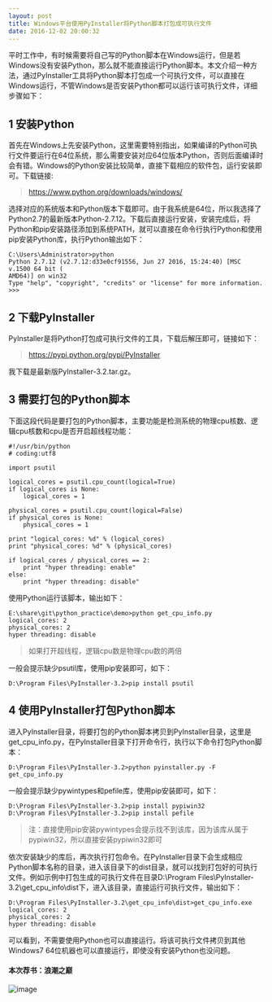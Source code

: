 ```yaml
---
layout: post
title: Windows平台使用PyInstaller将Python脚本打包成可执行文件
date: 2016-12-02 20:00:32
---
```


平时工作中，有时候需要将自己写的Python脚本在Windows运行，但是若Windows没有安装Python，那么就不能直接运行Python脚本。本文介绍一种方法，通过PyInstaller工具将Python脚本打包成一个可执行文件，可以直接在Windows运行，不管Windows是否安装Python都可以运行该可执行文件，详细步骤如下：

## 1 安装Python

首先在Windows上先安装Python，这里需要特别指出，如果编译的Python可执行文件要运行在64位系统，那么需要安装对应64位版本Python，否则后面编译时会有错。Windows的Python安装比较简单，直接下载相应的软件包，运行安装即可。下载链接:

>https://www.python.org/downloads/windows/

选择对应的系统版本和Python版本下载即可。由于我系统是64位，所以我选择了Python2.7的最新版本Python-2.7.12。下载后直接运行安装，安装完成后，将Python和pip安装路径添加到系统PATH，就可以直接在命令行执行Python和使用pip安装Python库，执行Python输出如下：

```
C:\Users\Administrator>python
Python 2.7.12 (v2.7.12:d33e0cf91556, Jun 27 2016, 15:24:40) [MSC v.1500 64 bit (
AMD64)] on win32
Type "help", "copyright", "credits" or "license" for more information.
>>>
```

## 2 下载PyInstaller

PyInstaller是将Python打包成可执行文件的工具，下载后解压即可，链接如下：

> https://pypi.python.org/pypi/PyInstaller

我下载是最新版PyInstaller-3.2.tar.gz。

## 3 需要打包的Python脚本

下面这段代码是要打包的Python脚本，主要功能是检测系统的物理cpu核数、逻辑cpu核数和cpu是否开启超线程功能：

```
#!/usr/bin/python
# coding:utf8

import psutil

logical_cores = psutil.cpu_count(logical=True)
if logical_cores is None:
    logical_cores = 1

physical_cores = psutil.cpu_count(logical=False)
if physical_cores is None:
    physical_cores = 1

print "logical_cores: %d" % (logical_cores)
print "physical_cores: %d" % (physical_cores)

if logical_cores / physical_cores == 2:
    print "hyper threading: enable"
else:
    print "hyper threading: disable"
```

使用Python运行该脚本，输出如下：

```
E:\share\git\python_practice\demo>python get_cpu_info.py
logical_cores: 2
physical_cores: 2
hyper threading: disable
```

>如果打开超线程，逻辑cpu数是物理cpu数的两倍

一般会提示缺少psutil库，使用pip安装即可，如下：

```
D:\Program Files\PyInstaller-3.2>pip install psutil
```

## 4 使用PyInstaller打包Python脚本

进入PyInstaller目录，将要打包的Python脚本拷贝到PyInstaller目录，这里是get_cpu_info.py，在PyInstaller目录下打开命令行，执行以下命令打包Python脚本：

```
D:\Program Files\PyInstaller-3.2>python pyinstaller.py -F get_cpu_info.py
```

一般会提示缺少pywintypes和pefile库，使用pip安装即可，如下：

```
D:\Program Files\PyInstaller-3.2>pip install pypiwin32
D:\Program Files\PyInstaller-3.2>pip install pefile
```

>注：直接使用pip安装pywintypes会提示找不到该库，因为该库从属于pypiwin32，所以直接安装pypiwin32即可

依次安装缺少的库后，再次执行打包命令。在PyInstaller目录下会生成相应Python脚本名称的目录，进入该目录下的dist目录，就可以找到打包好的可执行文件。例如示例中打包生成的可执行文件在目录D:\Program Files\PyInstaller-3.2\get_cpu_info\dist下，进入该目录，直接运行可执行文件，输出如下：

```
D:\Program Files\PyInstaller-3.2\get_cpu_info\dist>get_cpu_info.exe
logical_cores: 2
physical_cores: 2
hyper threading: disable
```

可以看到，不需要使用Python也可以直接运行。将该可执行文件拷贝到其他Windows7 64位机器也可以直接运行，即使没有安装Python也没问题。

#### 本次荐书：浪潮之巅

![image](https://img13.360buyimg.com/n1/s200x200_jfs/t2989/330/600268845/199619/83eb7938/5760cf7bN08055a66.jpg)

